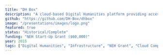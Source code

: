 ```yaml
---
title: "DH Box"
description: "A cloud-based Digital Humanities platform providing accessible computational infrastructure for humanities scholars - NEH Start-Up Grant recipient"
github: "https://github.com/DH-Box/dhbox"
image: "/presentations/images/logo.png"
featured: true
status: "Historical/Complete"
funding: "NEH Start-Up Grant ($60,000)"
year: 2015
tags: ["Digital Humanities", "Infrastructure", "NEH Grant", "Cloud Computing"]
---
```

